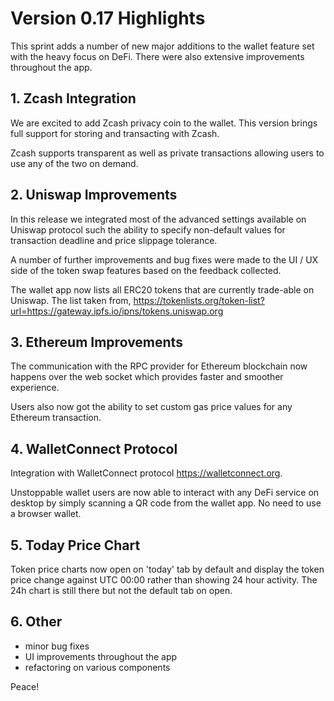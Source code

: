 # Version 0.17 Highlights

This sprint adds a number of new major additions to the wallet feature set with the heavy focus on DeFi. There were also extensive improvements throughout the app.

## 1. Zcash Integration

We are excited to add Zcash privacy coin to the wallet. This version brings full support for storing and transacting with Zcash.

Zcash supports transparent as well as private transactions allowing users to use any of the two on demand.

## 2. Uniswap Improvements

In this release we integrated most of the advanced settings available on Uniswap protocol such the ability to specify non-default values for transaction deadline and price slippage tolerance.

A number of further improvements and bug fixes were made to the UI / UX side of the token swap features based on the feedback collected.

The wallet app now lists all ERC20 tokens that are currently trade-able on Uniswap. The list taken from, https://tokenlists.org/token-list?url=https://gateway.ipfs.io/ipns/tokens.uniswap.org

## 3. Ethereum Improvements

The communication with the RPC provider for Ethereum blockchain now happens over the web socket which provides faster and smoother experience.

Users also now got the ability to set custom gas price values for any Ethereum transaction.

## 4. WalletConnect Protocol

Integration with WalletConnect protocol https://walletconnect.org.

Unstoppable wallet users are now able to interact with any DeFi service on desktop by simply scanning a QR code from the wallet app. No need to use a browser wallet.

## 5. Today Price Chart

Token price charts now open on 'today' tab by default and display the token price change against UTC 00:00 rather than showing 24 hour activity. The 24h chart is still there but not the default tab on open.

## 6. Other

- minor bug fixes
- UI improvements throughout the app
- refactoring on various components

Peace!
